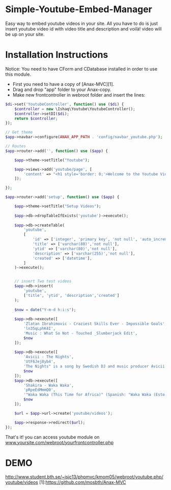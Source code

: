 Simple-Youtube-Embed-Manager
====================
Easy way to embed youtube videos in your site. All you have to do is just insert youtube video id with video title and description and voilà! video will be up on your site.


Installation Instructions
=========================
Notice:
You need to have CForm and CDatabase installed in order to use this module.
- First you need to have a copy of [Anax-MVC][1].
- Drag and drop "app" folder to your Anax-copy.
- Make new frontcontroller in webroot folder and insert the lines: 

```php
$di->set('YoutubeController', function() use ($di) {
    $controller = new \Ishaq\Youtube\YoutubeController();
    $controller->setDI($di);
    return $controller;
});

// Get theme
$app->navbar->configure(ANAX_APP_PATH . 'config/navbar_youtube.php');

// Routes
$app->router->add('', function() use ($app) {

    $app->theme->setTitle("Youtube");

    $app->views->add('youtube/page', [
        'content' => "<h1 style='border: 0;'>Welcome to the Youtube Videos database!</h1>",
    ]);

});

$app->router->add('setup', function() use ($app) {

    $app->theme->setTitle("Setup Videos");
 
    $app->db->dropTableIfExists('youtube')->execute();
 
    $app->db->createTable(
        'youtube',
        [
            'id' => ['integer', 'primary key', 'not null', 'auto_increment'],
            'title' => ['varchar(80)','not null'],
            'ytid' => ['varchar(80)','not null'],
            'description' => ['varchar(255)','not null'],
            'created' => ['datetime'],
        ]
    )->execute();


    // insert Two test videos
    $app->db->insert(
        'youtube',
        ['title', 'ytid', 'description','created']
    );
    
    $now = date("Y-m-d h:i:s");
 
    $app->db->execute([
        'Zlatan Ibrahimovic - Craziest Skills Ever - Impossible Goals',
        'ln35qLphK4I',
        'Music : What So Not - Touched _Slumberjack Edit',
        $now
    ]);
 
    $app->db->execute([
        'Avicii - The Nights',
        'UtF6Jej8yb4',
        'The Nights" is a song by Swedish DJ and music producer Avicii.',
        $now
    ]);
    $app->db->execute([
        'Shakira - Waka Waka',
        'pRpeEdMmmQ0',
        '"Waka Waka (This Time for Africa)" (Spanish: "Waka Waka (Esto es África)") is a song by Colombian singer-songwriter Shakira featuring South African band Freshlyground',
        $now
    ]);

    $url = $app->url->create('youtube/videos');

    $app->response->redirect($url);
});

```
That's it! you can access youtube module on www.yoursite.com/webroot/yourfrontcontroller.php

DEMO
=========================

http://www.student.bth.se/~isjc13/phpmvc/kmom05/webroot/youtube.php/youtube/videos
[1]:https://github.com/mosbth/Anax-MVC
